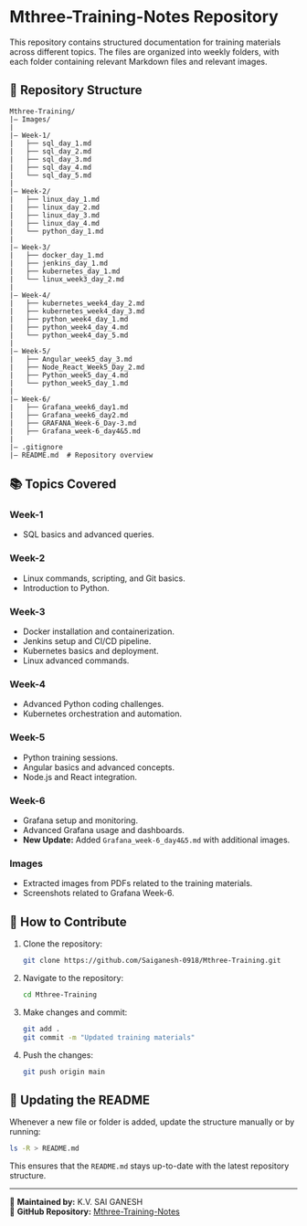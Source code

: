 # Mthree-Training-Notes Repository

This repository contains structured documentation for training materials across different topics. The files are organized into weekly folders, with each folder containing relevant Markdown files and relevant images.

## 📂 Repository Structure

```
Mthree-Training/
|— Images/
|
|— Week-1/
|   ├── sql_day_1.md
|   ├── sql_day_2.md
|   ├── sql_day_3.md
|   ├── sql_day_4.md
|   └── sql_day_5.md
|
|— Week-2/
|   ├── linux_day_1.md
|   ├── linux_day_2.md
|   ├── linux_day_3.md
|   ├── linux_day_4.md
|   └── python_day_1.md
|
|— Week-3/
|   ├── docker_day_1.md
|   ├── jenkins_day_1.md
|   ├── kubernetes_day_1.md
|   └── linux_week3_day_2.md
|
|— Week-4/
|   ├── kubernetes_week4_day_2.md
|   ├── kubernetes_week4_day_3.md
|   ├── python_week4_day_1.md
|   ├── python_week4_day_4.md
|   └── python_week4_day_5.md
|
|— Week-5/
|   ├── Angular_week5_day_3.md
|   ├── Node_React_Week5_Day_2.md
|   ├── Python_week5_day_4.md
|   └── python_week5_day_1.md
|
|— Week-6/
|   ├── Grafana_week6_day1.md
|   ├── Grafana_week6_day2.md
|   ├── GRAFANA_Week-6_Day-3.md
|   ├── Grafana_week-6_day4&5.md
|
|— .gitignore
|— README.md  # Repository overview
```

## 📚 Topics Covered

### Week-1
- SQL basics and advanced queries.

### Week-2
- Linux commands, scripting, and Git basics.
- Introduction to Python.

### Week-3
- Docker installation and containerization.
- Jenkins setup and CI/CD pipeline.
- Kubernetes basics and deployment.
- Linux advanced commands.

### Week-4
- Advanced Python coding challenges.
- Kubernetes orchestration and automation.

### Week-5
- Python training sessions.
- Angular basics and advanced concepts.
- Node.js and React integration.

### Week-6
- Grafana setup and monitoring.
- Advanced Grafana usage and dashboards.
- **New Update:** Added `Grafana_week-6_day4&5.md` with additional images.

### Images
- Extracted images from PDFs related to the training materials.
- Screenshots related to Grafana Week-6.

## 🚀 How to Contribute
1. Clone the repository:
   ```sh
   git clone https://github.com/Saiganesh-0918/Mthree-Training.git
   ```
2. Navigate to the repository:
   ```sh
   cd Mthree-Training
   ```
3. Make changes and commit:
   ```sh
   git add .
   git commit -m "Updated training materials"
   ```
4. Push the changes:
   ```sh
   git push origin main
   ```

## 📌 Updating the README
Whenever a new file or folder is added, update the structure manually or by running:
```sh
ls -R > README.md
```

This ensures that the `README.md` stays up-to-date with the latest repository structure.

---

🔹 **Maintained by:** K.V. SAI GANESH  
🔹 **GitHub Repository:** [Mthree-Training-Notes](https://github.com/Saiganesh-0918/Mthree-Training-Notes.git)

